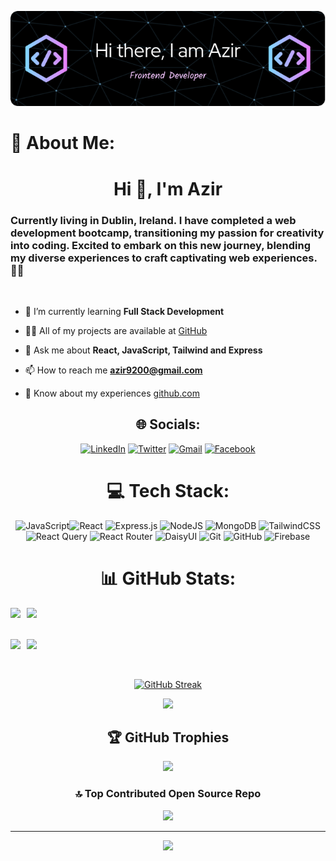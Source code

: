 <div align="center">

![Header](./github-header-image.png)

</div>

# 💫 About Me:

<h1 align="center">Hi 👋, I'm Azir</h1>
<h3 align="left">Currently living in Dublin, Ireland. I have completed a web development bootcamp, transitioning my passion for creativity into coding. Excited to embark on this new journey, blending my diverse experiences to craft captivating web experiences. 🌟🚀</h3>
<br/>

- 🌱 I’m currently learning **Full Stack Development**

- 👨‍💻 All of my projects are available at [GitHub](github.com/azir9200)

- 💬 Ask me about **React, JavaScript, Tailwind and Express**

- 📫 How to reach me **azir9200@gmail.com**

- 📄 Know about my experiences [github.com](github.com)

<div align="center">

## 🌐 Socials:

<div align="center">

[![LinkedIn](https://img.shields.io/badge/linkedin-%230077B5.svg?style=for-the-badge&logo=linkedin&logoColor=white)](https://www.linkedin.com/in/azir9200) [![Twitter](https://img.shields.io/badge/Twitter-%231DA1F2.svg?style=for-the-badge&logo=Twitter&logoColor=white)](https://twitter.com/azir9200) [![Gmail](https://img.shields.io/badge/Gmail-D14836?style=for-the-badge&logo=gmail&logoColor=white)](mailto:azir9200@gmail.com) [![Facebook](https://img.shields.io/badge/Facebook-%231877F2.svg?style=for-the-badge&logo=Facebook&logoColor=white)](https://www.facebook.com/azirzaif)

</div>

# 💻 Tech Stack:

<div align="center">

![JavaScript](https://img.shields.io/badge/javascript-%23323330.svg?style=for-the-badge&logo=javascript&logoColor=%23F7DF1E)![React](https://img.shields.io/badge/react-%2320232a.svg?style=for-the-badge&logo=react&logoColor=%2361DAFB) ![Express.js](https://img.shields.io/badge/express.js-%23404d59.svg?style=for-the-badge&logo=express&logoColor=%2361DAFB) ![NodeJS](https://img.shields.io/badge/node.js-6DA55F?style=for-the-badge&logo=node.js&logoColor=white) ![MongoDB](https://img.shields.io/badge/MongoDB-%234ea94b.svg?style=for-the-badge&logo=mongodb&logoColor=white) ![TailwindCSS](https://img.shields.io/badge/tailwindcss-%2338B2AC.svg?style=for-the-badge&logo=tailwind-css&logoColor=white) ![React Query](https://img.shields.io/badge/-React%20Query-FF4154?style=for-the-badge&logo=react%20query&logoColor=white) ![React Router](https://img.shields.io/badge/React_Router-CA4245?style=for-the-badge&logo=react-router&logoColor=white) ![DaisyUI](https://img.shields.io/badge/daisyui-5A0EF8?style=for-the-badge&logo=daisyui&logoColor=white) ![Git](https://img.shields.io/badge/git-%23F05033.svg?style=for-the-badge&logo=git&logoColor=white) ![GitHub](https://img.shields.io/badge/github-%23121011.svg?style=for-the-badge&logo=github&logoColor=white) ![Firebase](https://img.shields.io/badge/firebase-%23039BE5.svg?style=for-the-badge&logo=firebase)

</div>

# 📊 GitHub Stats:

<div style="display: flex; flex-direction: row;">
    <img src="http://github-profile-summary-cards.vercel.app/api/cards/stats?username=azir9200&theme=vision_friendly_dark" style="margin-right: 10px;">
    <img src="http://github-profile-summary-cards.vercel.app/api/cards/productive-time?username=azir9200&theme=vision_friendly_dark&utcOffset=8">
</div>

<br/>
<br/>

<div style="display: flex; flex-direction: row;">
    <img src="http://github-profile-summary-cards.vercel.app/api/cards/repos-per-language?username=azir9200&theme=vision_friendly_dark" style="margin-right: 10px;">
    <img src="http://github-profile-summary-cards.vercel.app/api/cards/most-commit-language?username=azir9200&theme=vision_friendly_dark">
</div>

<br/>
<br/>

[![GitHub Streak](https://github-readme-streak-stats.herokuapp.com?user=azir9200&theme=highcontrast&border_radius=10)](https://git.io/streak-stats)

![](http://github-profile-summary-cards.vercel.app/api/cards/profile-details?username=azir9200&theme=vision_friendly_dark)

## 🏆 GitHub Trophies

![](https://github-profile-trophy.vercel.app/?username=azir9200&theme=radical&no-frame=false&no-bg=true&margin-w=4)

### 🔝 Top Contributed Open Source Repo

![](https://github-contributor-stats.vercel.app/api?username=azir9200&limit=5&theme=dark&combine_all_yearly_contributions=true)

---

[![](https://visitcount.itsvg.in/api?id=azir9200&icon=4&color=4)](https://visitcount.itsvg.in)

</div>
